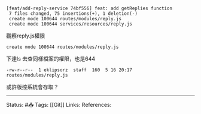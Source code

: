 
```

[feat/add-reply-service 74bf556] feat: add getReplies function
 7 files changed, 75 insertions(+), 1 deletion(-)
 create mode 100644 routes/modules/reply.js
 create mode 100644 services/resources/reply.js
 ```
 
 
 觀察reply.js權限
```
create mode 100644 routes/modules/reply.js
```

下達ls 去查同樣檔案的權限，也是644
```
-rw-r--r--  1 eklipsorz  staff  160  5 16 20:17 routes/modules/reply.js
```

或許版控系統會存取？

---
Status: #📥 
Tags:
[[Git]]
Links:
References: